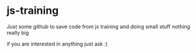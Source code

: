# js-training

Just some github to save code from js training and doing small stuff nothing really big

if you are interested in anything just ask :)
